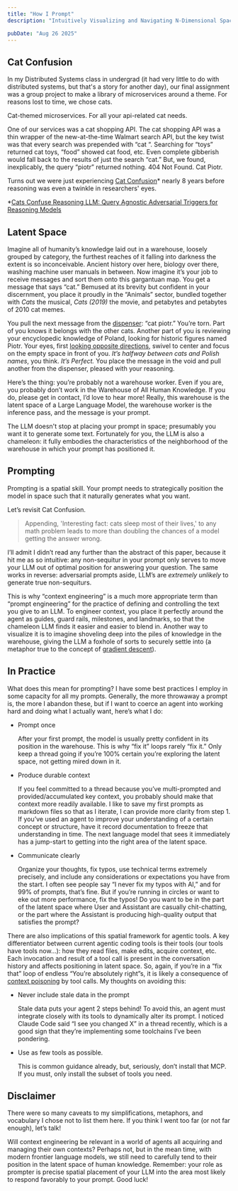 ```yaml
---
title: "How I Prompt"
description: "Intuitively Visualizing and Navigating N-Dimensional Space"

pubDate: "Aug 26 2025"
---
```


## Cat Confusion

In my Distributed Systems class in undergrad (it had very little to do with distributed systems, but that's a story for another day), our final assignment was a group project to make a library of microservices around a theme. For reasons lost to time, we chose cats.

Cat-themed microservices. For all your api-related cat needs.

One of our services was a cat shopping API. The cat shopping API was a thin wrapper of the new-at-the-time Walmart search API, but the key twist was that every search was prepended with “cat “. Searching for “toys” returned cat toys, “food” showed cat food, etc. Even complete gibberish would fall back to the results of just the search “cat.” But, we found, inexplicably, the query “piotr” returned nothing. 404 Not Found. Cat Piotr.

Turns out we were just experiencing [Cat Confusion](https://arxiv.org/abs/2503.01781)\* nearly 8 years before reasoning was even a twinkle in researchers' eyes.

\*[Cats Confuse Reasoning LLM: Query Agnostic Adversarial Triggers for Reasoning Models](https://arxiv.org/abs/2503.01781)

## Latent Space

Imagine all of humanity’s knowledge laid out in a warehouse, loosely grouped by category, the furthest reaches of it falling into darkness the extent is so inconceivable. Ancient history over here, biology over there, washing machine user manuals in between. Now imagine it’s your job to receive messages and sort them onto this gargantuan map. You get a message that says “cat.” Bemused at its brevity but confident in your discernment, you place it proudly in the “Animals” sector, bundled together with _Cats_ the musical, _Cats (2019)_ the movie, and petabytes and petabytes of 2010 cat memes.

You pull the next message from the [dispenser](https://preview.redd.it/th9bvdkmo2q91.jpg?width=640&crop=smart&auto=webp&s=cddccdd5466f1652ffac84650b0509b57eec7bea): “cat piotr.” You’re torn. Part of you knows it belongs with the other cats. Another part of you is reviewing your encyclopedic knowledge of Poland, looking for historic figures named Piotr. Your eyes, first [looking opposite directions](https://www.reddit.com/media?url=https%3A%2F%2Fi.redd.it%2Follmq2w8wdu41.jpg), swivel to center and focus on the empty space in front of you. _It’s halfway between cats and Polish names_, you think. _It’s Perfect._ You place the message in the void and pull another from the dispenser, pleased with your reasoning.

Here’s the thing: you’re probably not a warehouse worker. Even if you are, you probably don’t work in the Warehouse of All Human Knowledge. If you do, please get in contact, I’d love to hear more! Really, this warehouse is the latent space of a Large Language Model, the warehouse worker is the inference pass, and the message is your prompt.

The LLM doesn't stop at placing your prompt in space; presumably you want it to generate some text. Fortunately for you, the LLM is also a chameleon: it fully embodies the characteristics of the neighborhood of the warehouse in which your prompt has positioned it.

## Prompting

Prompting is a spatial skill. Your prompt needs to strategically position the model in space such that it naturally generates what you want.

Let’s revisit Cat Confusion.

> Appending, 'Interesting fact: cats sleep most of their lives,' to any math problem leads to more than doubling the chances of a model getting the answer wrong.

I’ll admit I didn’t read any further than the abstract of this paper, because it hit me as so intuitive: any non-sequitur in your prompt only serves to move your LLM out of optimal position for answering your question. The same works in reverse: adversarial prompts aside, LLM’s are _extremely unlikely_ to generate true non-sequiturs.

This is why “context engineering” is a much more appropriate term than “prompt engineering” for the practice of defining and controlling the text you give to an LLM. To engineer context, you place it perfectly around the agent as guides, guard rails, milestones, and landmarks, so that the chameleon LLM finds it easier and easier to blend in. Another way to visualize it is to imagine shoveling deep into the piles of knowledge in the warehouse, giving the LLM a foxhole of sorts to securely settle into (a metaphor true to the concept of [gradient descent](https://www.ibm.com/think/topics/gradient-descent)).

## In Practice

What does this mean for prompting? I have some best practices I employ in some capacity for all my prompts. Generally, the more throwaway a prompt is, the more I abandon these, but if I want to coerce an agent into working hard and doing what I actually want, here’s what I do:

- Prompt once

  After your first prompt, the model is usually pretty confident in its position in the warehouse. This is why “fix it” loops rarely “fix it.” Only keep a thread going if you’re 100% certain you’re exploring the latent space, not getting mired down in it.

- Produce durable context

  If you feel committed to a thread because you’ve multi-prompted and provided/accumulated key context, you probably should make that context more readily available. I like to save my first prompts as markdown files so that as I iterate, I can provide more clarity from step 1. If you’ve used an agent to improve your understanding of a certain concept or structure, have it record documentation to freeze that understanding in time. The next language model that sees it immediately has a jump-start to getting into the right area of the latent space.

- Communicate clearly

  Organize your thoughts, fix typos, use technical terms extremely precisely, and include any considerations or expectations you have from the start. I often see people say “I never fix my typos with AI,” and for 99% of prompts, that’s fine. But if you’re running in circles or want to eke out more performance, fix the typos! Do you want to be in the part of the latent space where User and Assistant are casually chit-chatting, or the part where the Assistant is producing high-quality output that satisfies the prompt?

There are also implications of this spatial framework for agentic tools. A key differentiator between current agentic coding tools is their tools (our tools have tools now…): how they read files, make edits, acquire context, etc. Each invocation and result of a tool call is present in the conversation history and affects positioning in latent space. So, again, if you’re in a “fix that” loop of endless “You’re absolutely right”s, it is likely a consequence of [context poisoning](https://www.dbreunig.com/2025/06/22/how-contexts-fail-and-how-to-fix-them.html) by tool calls. My thoughts on avoiding this:

- Never include stale data in the prompt

  Stale data puts your agent 2 steps behind! To avoid this, an agent must integrate closely with its tools to dynamically alter its prompt. I noticed Claude Code said “I see you changed X” in a thread recently, which is a good sign that they’re implementing some toolchains I’ve been pondering.

- Use as few tools as possible.

  This is common guidance already, but, seriously, don’t install that MCP. If you must, only install the subset of tools you need.

## Disclaimer

There were so many caveats to my simplifications, metaphors, and vocabulary I chose not to list them here. If you think I went too far (or not far enough), let’s talk!

Will context engineering be relevant in a world of agents all acquiring and managing their own contexts? Perhaps not, but in the mean time, with modern frontier language models, we still need to carefully tend to their position in the latent space of human knowledge. Remember: your role as prompter is precise spatial placement of your LLM into the area most likely to respond favorably to your prompt. Good luck!
